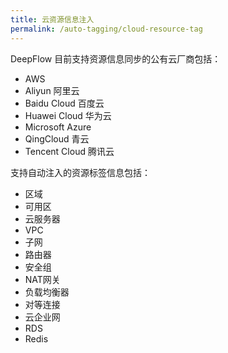 ```yaml
---
title: 云资源信息注入
permalink: /auto-tagging/cloud-resource-tag
---
```


DeepFlow 目前支持资源信息同步的公有云厂商包括：
- AWS
- Aliyun 阿里云
- Baidu Cloud 百度云
- Huawei Cloud 华为云
- Microsoft Azure
- QingCloud 青云
- Tencent Cloud 腾讯云

支持自动注入的资源标签信息包括：
- 区域
- 可用区
- 云服务器
- VPC
- 子网
- 路由器
- 安全组
- NAT网关
- 负载均衡器
- 对等连接
- 云企业网
- RDS
- Redis
